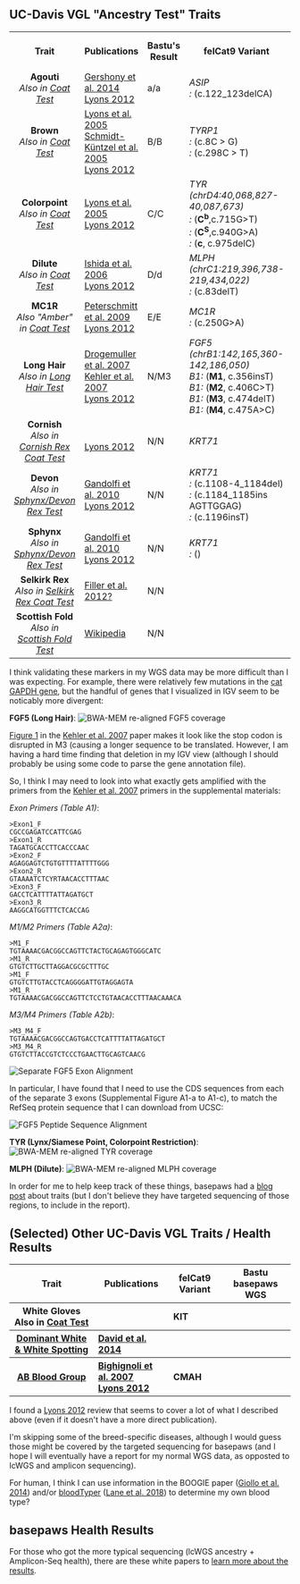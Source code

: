 UC-Davis VGL "Ancestry Test" Traits
-----------------

<table>
  <tbody>
    <tr>
      <th align="center">Trait</th>
      <th align="center">Publications</th>
      <th align="center">Bastu's Result</th>
	  <th align="center">felCat9 Variant</th>
	  <th align="center">basepaws WGS Confirmation</th>
    </tr>
    <tr>
	    <td align="center"><b>Agouti</b><br><i>Also in <a href="https://www.vgl.ucdavis.edu/services/coatcolorcat.php">Coat Test</a></i></td>
      <td align="left"><a href="https://www.ncbi.nlm.nih.gov/pubmed/25143047">Gershony et al. 2014</a><br><a href="https://www.ncbi.nlm.nih.gov/pmc/articles/PMC3541004/">Lyons 2012</a></td>
      <td align="left">a/a</td>
	  <td align="left"><i>ASIP</i><br><i>: </i>(c.122_123delCA)</td>
	  <td align="left"></td>
    </tr>
    <tr>
	    <td align="center"><b>Brown</b><br><i>Also in <a href="https://www.vgl.ucdavis.edu/services/coatcolorcat.php">Coat Test</a></i></td>
      <td align="left"><a href="https://www.ncbi.nlm.nih.gov/pubmed/16104383">Lyons et al. 2005</a><br><a href="https://www.ncbi.nlm.nih.gov/pubmed/15858157">Schmidt-Küntzel et al. 2005</a><br><a href="https://www.ncbi.nlm.nih.gov/pmc/articles/PMC3541004/">Lyons 2012</a></td>
      <td align="left">B/B</td>
	  <td align="left"><i>TYRP1</i><br><i>: </i>(c.8C > G)<br><i>: </i>(c.298C > T)</td>
	  <td align="left"></td>
    </tr>
    <tr>
	    <td align="center"><b>Colorpoint</b><br><i>Also in <a href="https://www.vgl.ucdavis.edu/services/coatcolorcat.php">Coat Test</a></i></td>
      <td align="left"><a href="https://www.ncbi.nlm.nih.gov/pubmed/15771720">Lyons et al. 2005</a><br><a href="https://www.ncbi.nlm.nih.gov/pmc/articles/PMC3541004/">Lyons 2012</a></td>
      <td align="left">C/C</td>
	<td align="left"><i>TYR (chrD4:40,068,827-40,087,673)</i><br><i>: </i>(<b>C<sup>b</sup></b>,c.715G>T)<br><i>: </i>(<b>C<sup>S</sup></b>,c.940G>A)<br><i>: </i>(<b>c</b>, c.975delC)</td>
      <td align="left"></td>
    </tr>
    <tr>
	    <td align="center"><b>Dilute</b><br><i>Also in <a href="https://www.vgl.ucdavis.edu/services/coatcolorcat.php">Coat Test</a></i></td>
      <td align="left"><a href="https://www.ncbi.nlm.nih.gov/pubmed/16860533">Ishida et al. 2006</a><br><a href="https://www.ncbi.nlm.nih.gov/pmc/articles/PMC3541004/">Lyons 2012</a></td>
      <td align="left">D/d</td>
	  <td align="left"><i>MLPH (chrC1:219,396,738-219,434,022)</i><br><i>: </i>(c.83delT)</td>
	  <td align="left"></td>
    </tr>
    <tr>
	    <td align="center"><b>MC1R</b><br><i>Also "Amber" in <a href="https://www.vgl.ucdavis.edu/services/coatcolorcat.php">Coat Test</a></i></td>
      <td align="left"><a href="https://www.ncbi.nlm.nih.gov/pubmed/19422360">Peterschmitt et al. 2009</a><br><a href="https://www.ncbi.nlm.nih.gov/pmc/articles/PMC3541004/">Lyons 2012</a></td>
      <td align="left">E/E</td>
	  <td align="left"><i>MC1R</i><br><i>: </i>(c.250G>A)</td>
	  <td align="left"></td>
    </tr>
    <tr>
	    <td align="center"><b>Long Hair</b><br><i>Also in <a href="https://www.vgl.ucdavis.edu/services/cat/CatLongHair.php">Long Hair Test</a></i></td>
      <td align="left"><a href="https://www.ncbi.nlm.nih.gov/pubmed/17433015">Drogemuller et al. 2007</a><br><a href="https://www.ncbi.nlm.nih.gov/pubmed/17767004">Kehler et al. 2007</a><br><a href="https://www.ncbi.nlm.nih.gov/pmc/articles/PMC3541004/">Lyons 2012</a></td>
      <td align="left">N/M3</td>
	  <td align="left"><i>FGF5 (chrB1:142,165,360-142,186,050)</i><br><i>B1: </i>(<b>M1</b>, c.356insT)<br><i>B1: </i>(<b>M2</b>, c.406C>T)<br><i>B1: </i>(<b>M3</b>, c.474delT)<br><i>B1: </i>(<b>M4</b>, c.475A>C)</td>
	  <td align="left"></td>
    </tr>
    <tr>
	    <td align="center"><b>Cornish</b><br><i>Also in <a href="https://www.vgl.ucdavis.edu/services/cat/CornishRex.php">Cornish Rex Coat Test</a></i></td>
      <td align="left"><br><a href="https://www.ncbi.nlm.nih.gov/pmc/articles/PMC3541004/">Lyons 2012</a></td>
      <td align="left">N/N</td>
      <td align="left"><i>KRT71</i></td>
      <td align="left"></td>
    </tr>
    <tr>
	    <td align="center"><b>Devon</b><br><i>Also in <a href="https://www.vgl.ucdavis.edu/services/cat/SphynxDevonRexCoat.php">Sphynx/Devon Rex Test</a></i></td>
      <td align="left"><a href="https://www.ncbi.nlm.nih.gov/pubmed/20953787">Gandolfi et al. 2010</a><br><a href="https://www.ncbi.nlm.nih.gov/pmc/articles/PMC3541004/">Lyons 2012</a></td>
      <td align="left">N/N</td>
	  <td align="left"><i>KRT71</i><br><i>: </i>(c.1108-4_1184del)<br><i>: </i>(c.1184_1185ins AGTTGGAG)<br><i>: </i>(c.1196insT)</td>
	  <td align="left"></td>
    </tr>
    <tr>
	    <td align="center"><b>Sphynx</b><br><i>Also in <a href="https://www.vgl.ucdavis.edu/services/cat/SphynxDevonRexCoat.php">Sphynx/Devon Rex Test</a></i></td>
      <td align="left"><a href="https://www.ncbi.nlm.nih.gov/pubmed/20953787">Gandolfi et al. 2010</a><br><a href="https://www.ncbi.nlm.nih.gov/pmc/articles/PMC3541004/">Lyons 2012</a></td>
      <td align="left">N/N</td>
	  <td align="left"><i>KRT71</i><br><i>: </i>()</td>
	  <td align="left"></td>
    </tr>
    <tr>
	    <td align="center"><b>Selkirk Rex</b><br><i>Also in <a href="https://www.vgl.ucdavis.edu/services/cat/SelkirkRex.php">Selkirk Rex Coat Test</a></i></td>
      <td align="left"><a href="https://www.ncbi.nlm.nih.gov/pmc/articles/PMC3695623/">Filler et al. 2012?</a></td>
      <td align="left">N/N</td>
	  <td align="left"></td>
	  <td align="left"></td>
    </tr>
    <tr>
	    <td align="center"><b>Scottish Fold</b><br><i>Also in <a href="https://www.vgl.ucdavis.edu/services/ScottishFold.php">Scottish Fold Test</a></i></td>
      <td align="left"><a href="https://en.wikipedia.org/wiki/Scottish_Fold">Wikipedia</a></td>
      <td align="left">N/N</td>
	  <td align="left"></td>
	  <td align="left"></td>
    </tr>
</tbody>
</table>

I think validating these markers in my WGS data may be more difficult than I was expecting.  For example, there were relatively few mutations in the [cat GAPDH gene](https://github.com/cwarden45/Bastu_Cat_Genome/blob/master/Basepaws_Notes/IGV_BWA-MEM_Realign_Coverage_GAPDH.PNG), but the handful of genes that I visualized in IGV seem to be noticably more divergent:

**FGF5 (Long Hair)**:
![BWA-MEM re-aligned FGF5 coverage](FGF5_LongHair.png "coverage in cat FGF5 gene")

[Figure 1](https://www.ncbi.nlm.nih.gov/pmc/articles/PMC3756544/figure/F1/) in the [Kehler et al. 2007](https://www.ncbi.nlm.nih.gov/pubmed/17767004) paper makes it look like the stop codon is disrupted in M3 (causing a longer sequence to be translated.  However, I am having a hard time finding that deletion in my IGV view (although I should probably be using some code to parse the gene annotation file).

So, I think I may need to look into what exactly gets amplified with the primers from the [Kehler et al. 2007](https://www.ncbi.nlm.nih.gov/pubmed/17767004) primers in the supplemental materials:

*Exon Primers (Table A1)*:

```
>Exon1_F
CGCCGAGATCCATTCGAG
>Exon1_R
TAGATGCACCTTCACCCAAC
>Exon2_F
AGAGGAGTCTGTGTTTTATTTTGGG
>Exon2_R
GTAAAATCTCYRTAACACCTTTAAC
>Exon3_F
GACCTCATTTTATTAGATGCT
>Exon3_R
AAGGCATGGTTTCTCACCAG
```

*M1/M2 Primers (Table A2a)*:
```
>M1_F
TGTAAAACGACGGCCAGTTCTACTGCAGAGTGGGCATC
>M1_R
GTGTCTTGCTTAGGACGCGCTTTGC
>M1_F
GTGTCTTGTACCTCAGGGGATTGTAGGAGTA
>M1_R
TGTAAAACGACGGCCAGTTCTCCTGTAACACCTTTAACAAACA
```

*M3/M4 Primers (Table A2b)*:

```
>M3_M4_F
TGTAAAACGACGGCCAGTGACCTCATTTTATTAGATGCT
>M3_M4_R
GTGTCTTACCGTCTCCCTGAACTTGCAGTCAACG
```

![Separate FGF5 Exon Alignment](Exon3_2alignments.png "Separate FGF5 Exon Alignment")

In particular, I have found that I need to use the CDS sequences from each of the separate 3 exons (Supplemental Figure A1-a to A1-c), to match the RefSeq protein sequence that I can download from UCSC:

![FGF5 Peptide Sequence Alignment](FGF5_ClustalOmega.PNG "FGF5 Peptide Sequence Alignment")

**TYR (Lynx/Siamese Point, Colorpoint Restriction)**:
![BWA-MEM re-aligned TYR coverage](TYR_Colorpoint.png "coverage in cat TYR gene")

**MLPH (Dilute)**:
![BWA-MEM re-aligned MLPH coverage](FGF5_LongHair.png "coverage in cat MLPH gene")

In order for me to help keep track of these things, basepaws had a [blog post](https://www.basepaws.com/blog/cat-coat-genetics/) about traits (but I don't believe they have targeted sequencing of those regions, to include in the report).

(Selected) Other UC-Davis VGL Traits / Health Results
-----------------

<table>
  <tbody>
    <tr>
	<th align="center">Trait</th>
	<th align="center">Publications</th>
	<th align="center">felCat9 Variant</th>
	<th align="center">Bastu basepaws WGS</th>
    </tr>
    <tr>
	<th align="center">White Gloves<br>Also in <a href="https://www.vgl.ucdavis.edu/services/coatcolorcat.php">Coat Test</a></th>
	<th align="left"></th>
	<th align="left">KIT</th>
	<th align="left"></th>
    </tr>
    <tr>
	 <th align="center"><a href="https://www.vgl.ucdavis.edu/services/cat/DominantWhite.php">Dominant White & White Spotting</a></th>
	<th align="left"><a href="https://www.ncbi.nlm.nih.gov/pubmed/25085922">David et al. 2014</a></th>
	<th align="left"></th>
	<th align="left"></th>
    </tr>
    <tr>
	<th align="center"><a href="https://www.vgl.ucdavis.edu/services/abblood.php">AB Blood Group</a></th>
	<th align="left"><a href="https://bmcgenet.biomedcentral.com/articles/10.1186/1471-2156-8-27">Bighignoli et al. 2007</a><br><a href="https://www.ncbi.nlm.nih.gov/pmc/articles/PMC3541004/">Lyons 2012</a></th>
	<th align="left">CMAH</th>
	<th align="left"></th>
    </tr>
</tbody>
</table>

I found a [Lyons 2012](https://www.ncbi.nlm.nih.gov/pmc/articles/PMC3541004/) review that seems to cover a lot of what I described above (even if it doesn't have a more direct publication).

I'm skipping some of the breed-specific diseases, although I would guess those might be covered by the targeted sequencing for basepaws (and I hope I will eventually have a report for my normal WGS data, as opposted to lcWGS and amplicon sequencing).

For human, I think I can use information in the BOOGIE paper ([Giollo et al. 2014](https://journals.plos.org/plosone/article?id=10.1371/journal.pone.0124579)) and/or [bloodTyper](https://bitbucket.org/lucare/bloodtyper/src/master/) ([Lane et al. 2018](https://www.ncbi.nlm.nih.gov/pubmed/29780001)) to determine my own blood type?

basepaws Health Results
-----------------

For those who got the more typical sequencing (lcWGS ancestry + Amplicon-Seq health), there are these white papers to [learn more about the results](https://www.basepaws.com/wp-content/uploads/2019/09/Feline-Health-Markers.pdf).
